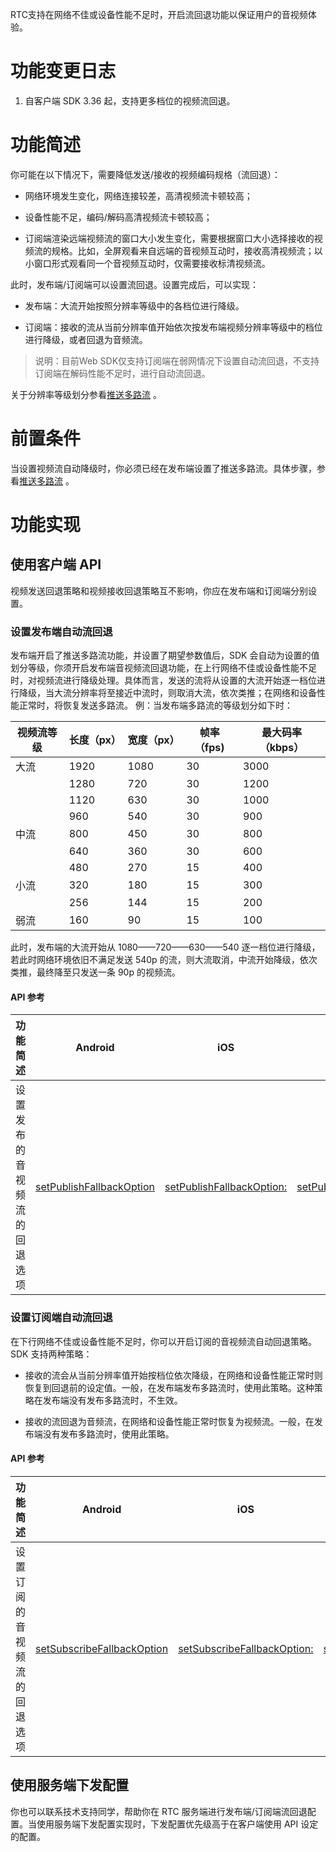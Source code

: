RTC支持在网络不佳或设备性能不足时，开启流回退功能以保证用户的音视频体验。

# 功能变更日志
1. 自客户端 SDK 3.36 起，支持更多档位的视频流回退。

# 功能简述

你可能在以下情况下，需要降低发送/接收的视频编码规格（流回退）：

- 网络环境发生变化，网络连接较差，高清视频流卡顿较高；
	

- 设备性能不足，编码/解码高清视频流卡顿较高；
	

- 订阅端渲染远端视频流的窗口大小发生变化，需要根据窗口大小选择接收的视频流的规格。比如，全屏观看来自远端的音视频互动时，接收高清视频流；以小窗口形式观看同一个音视频互动时，仅需要接收标清视频流。
	

此时，发布端/订阅端可以设置流回退。设置完成后，可以实现：

- 发布端：大流开始按照分辨率等级中的各档位进行降级。
	

- 订阅端：接收的流从当前分辨率值开始依次按发布端视频分辨率等级中的档位进行降级，或者回退为音频流。
	

> 说明：目前Web SDK仅支持订阅端在弱网情况下设置自动流回退，不支持订阅端在解码性能不足时，进行自动流回退。

关于分辨率等级划分参看[推送多路流](https://www.volcengine.com/docs/6348/70139) 。

# 前置条件 

当设置视频流自动降级时，你必须已经在发布端设置了推送多路流。具体步骤，参看[推送多路流](https://www.volcengine.com/docs/6348/70139) 。

# 功能实现 

## 使用客户端 API 

视频发送回退策略和视频接收回退策略互不影响，你应在发布端和订阅端分别设置。

### 设置发布端自动流回退

发布端开启了推送多路流功能，并设置了期望参数值后，SDK 会自动为设置的值划分等级，你须开启发布端音视频流回退功能，在上行网络不佳或设备性能不足时，对视频流进行降级处理。具体而言，发送的流将从设置的大流开始逐一档位进行降级，当大流分辨率将至接近中流时，则取消大流，依次类推；在网络和设备性能正常时，将恢复发送多路流。
例：当发布端多路流的等级划分如下时：

|视频流等级 |长度（px） |宽度（px） |帧率（fps) |最大码率（kbps） |
|---|---|---|---|---|
|大流 |1920 |1080 |30 |3000 |
| |1280 |720 |30 |1200 |
| |1120 |630 |30 |1000 |
| |960 |540 |30 |900 |
|中流 |800 |450 |30 |800 |
| |640 |360 |30 |600 |
| |480 |270 |15 |400 |
|小流 |320 |180 |15 |300 |
| |256 |144 |15 |200 |
|弱流 |160 |90 |15 |100 |


此时，发布端的大流开始从 1080——720——630——540 逐一档位进行降级，若此时网络环境依旧不满足发送 540p 的流，则大流取消，中流开始降级，依次类推，最终降至只发送一条 90p 的视频流。

#### API 参考

|功能简述 |Android |iOS |Windows |macOS |
|---|---|---|---|---|
|设置发布的音视频流的回退选项 |[setPublishFallbackOption](Android-api#setpublishfallbackoption) |[setPublishFallbackOption:](iOS-api#setpublishfallbackoption) |[setPublishFallbackOption](Windows-api.md#setpublishfallbackoption) |/ |


### 设置订阅端自动流回退

在下行网络不佳或设备性能不足时，你可以开启订阅的音视频流自动回退策略。SDK 支持两种策略：

- 接收的流会从当前分辨率值开始按档位依次降级，在网络和设备性能正常时则恢复到回退前的设定值。一般，在发布端发布多路流时，使用此策略。这种策略在发布端没有发布多路流时，不生效。
	

- 接收的流回退为音频流，在网络和设备性能正常时恢复为视频流。一般，在发布端没有发布多路流时，使用此策略。
	

#### API 参考

|功能简述 |Android |iOS |Windows |macOS |Web |
|---|---|---|---|---|---|
|设置订阅的音视频流的回退选项 |[setSubscribeFallbackOption](Android-api#setsubscribefallbackoption) |[setSubscribeFallbackOption:](iOS-api#setsubscribefallbackoption) |[setSubscribeFallbackOption](Windows-api#setsubscribefallbackoption) |/ |[setSubscribeFallbackOption](Web-api.md#setsubscribefallbackoption) |


## 使用服务端下发配置

你也可以联系技术支持同学，帮助你在 RTC 服务端进行发布端/订阅端流回退配置。当使用服务端下发配置实现时，下发配置优先级高于在客户端使用 API 设定的配置。